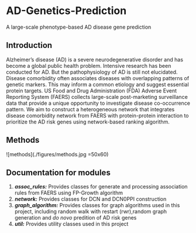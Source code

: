 # AD-Genetics-Prediction
A large-scale phenotype-based AD disease gene prediction

## Introduction
Alzheimer’s disease (AD) is a severe neurodegenerative disorder and has become a global public health problem. Intensive research has been conducted for AD. But the pathophysiology of AD is still not elucidated. Disease comorbidity often associates diseases with overlapping patterns of genetic markers. This may inform a common etiology and suggest essential protein targets. US Food and Drug Administration (FDA) Adverse Event Reporting System (FAERS) collects large-scale post-marketing surveillance data that provide a unique opportunity to investigate disease co-occurrence pattern. We aim to construct a heterogeneous network that integrates disease comorbidity network from FAERS with protein-protein interaction to prioritize the AD risk genes using network-based ranking algorithm.

## Methods
![methods](./figures/methods.jpg =50x60)

## Documentation for modules
1. __*assoc_rules:*__ Provides classes for generate and processing association rules from FAERS using FP-Growth algorithm
2. __*network:*__ Provides classes for DCN and DCN0PPI construction
3. __*graph_algorithm:*__ Provides classes for graph algorithms used in this project, including random walk with restart (rwr),random graph generation and *do novo* predition of AD risk genes
4. __*util:*__ Provides utility classes used in this project
